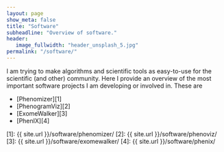 ```yaml
---
layout: page
show_meta: false
title: "Software"
subheadline: "Overview of software."
header:
   image_fullwidth: "header_unsplash_5.jpg"
permalink: "/software/"
---
```


I am trying to make algorithms and scientific tools as easy-to-use for the scientific (and other) community. Here I provide an overview
of the most important software projects I am developing or involved in. These are

 * [Phenomizer][1]
 * [PhenogramViz][2]
 * [ExomeWalker][3]
 * [PhenIX][4]
 
 
 
 [1]: {{ site.url }}/software/phenomizer/
 [2]: {{ site.url }}/software/phenoviz/
 [3]: {{ site.url }}/software/exomewalker/
 [4]: {{ site.url }}/software/phenix/
